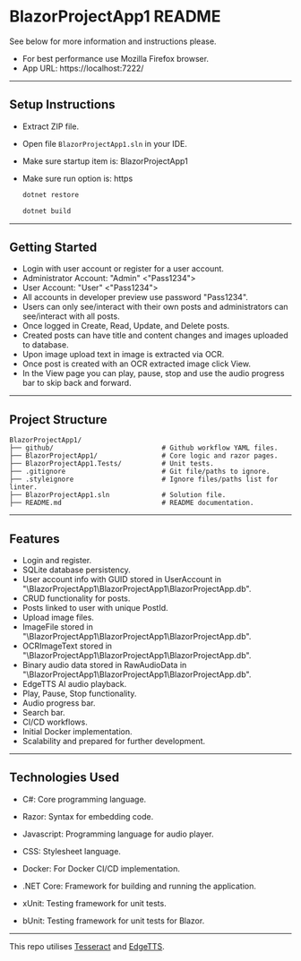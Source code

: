 # BlazorProjectApp1 README
See below for more information and instructions please.
* For best performance use Mozilla Firefox browser.
* App URL: https://localhost:7222/

___

## Setup Instructions

* Extract ZIP file.
* Open file `BlazorProjectApp1.sln` in your IDE.
* Make sure startup item is: BlazorProjectApp1
* Make sure run option is: https

   ```bash
   dotnet restore
   ```
   ```bash
   dotnet build
   ```
___

## Getting Started
- Login with user account or register for a user account.
- Administrator Account: "Admin" <"Pass1234">
- User Account: "User" <"Pass1234">
- All accounts in developer preview use password "Pass1234".
- Users can only see/interact with their own posts and administrators can see/interact with all posts.
- Once logged in Create, Read, Update, and Delete posts.
- Created posts can have title and content changes and images uploaded to database.
- Upon image upload text in image is extracted via OCR.
- Once post is created with an OCR extracted image click View.
- In the View page you can play, pause, stop and use the audio progress bar to skip back and forward.
___

## Project Structure

```
BlazorProjectApp1/
├── github/                           # Github workflow YAML files.
├── BlazorProjectApp1/                # Core logic and razor pages.
├── BlazorProjectApp1.Tests/          # Unit tests.
├── .gitignore                        # Git file/paths to ignore.
├── .styleignore                      # Ignore files/paths list for linter. 
├── BlazorProjectApp1.sln             # Solution file.
├── README.md                         # README documentation.

```
___

## Features

- Login and register.
- SQLite database persistency.
- User account info with GUID stored in UserAccount in "\BlazorProjectApp1\BlazorProjectApp1\BlazorProjectApp.db".
- CRUD functionality for posts.
- Posts linked to user with unique PostId.
- Upload image files.
- ImageFile stored in "\BlazorProjectApp1\BlazorProjectApp1\BlazorProjectApp.db".
- OCRImageText stored in "\BlazorProjectApp1\BlazorProjectApp1\BlazorProjectApp.db".
- Binary audio data stored in RawAudioData in "\BlazorProjectApp1\BlazorProjectApp1\BlazorProjectApp.db".
- EdgeTTS AI audio playback.
- Play, Pause, Stop functionality.
- Audio progress bar.
- Search bar.
- CI/CD workflows.
- Initial Docker implementation.
- Scalability and prepared for further development.
___

## Technologies Used

- C#: Core programming language.

- Razor: Syntax for embedding code.

- Javascript: Programming language for audio player.

- CSS: Stylesheet language.

- Docker: For Docker CI/CD implementation.

- .NET Core: Framework for building and running the application.

- xUnit: Testing framework for unit tests.

- bUnit: Testing framework for unit tests for Blazor.
___

This repo utilises [Tesseract](https://www.nuget.org/packages/tesseract/) and [EdgeTTS](https://www.nuget.org/packages/EdgeTTS).
